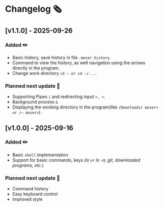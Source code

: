 # Changelog 🗞️

## [v1.1.0] - **2025-09-26**
### Added ✏️
- Basic history, save history in file `.moser_history`.
- Command to view the history, as well navigation using the arrows directly in the program.
- Change work directory `cd ~ or cd ~/...`.

### Planned next update 📌
- Supporting Pipes `|` and redirecting input `>, <`.
- Background process `&`
- Displaying the working directory in the program(like `/Downloads/ moser> or /~ moser>`).

## [v1.0.0] - **2025-09-16**
### Added ✏️
- Basic `shell` implementation
- Support for basic commands, keys (*ls `or` ls -a, git, downloaded programs, etc.*)

### Planned next update 📌
- Command history
- Easy keyboard control
- Improved style
